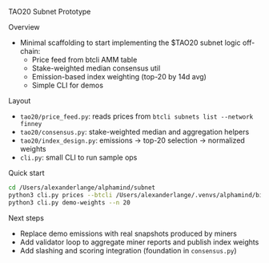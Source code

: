 TAO20 Subnet Prototype

Overview
- Minimal scaffolding to start implementing the $TAO20 subnet logic off-chain:
  - Price feed from btcli AMM table
  - Stake-weighted median consensus util
  - Emission-based index weighting (top-20 by 14d avg)
  - Simple CLI for demos

Layout
- `tao20/price_feed.py`: reads prices from `btcli subnets list --network finney`
- `tao20/consensus.py`: stake-weighted median and aggregation helpers
- `tao20/index_design.py`: emissions → top-20 selection → normalized weights
- `cli.py`: small CLI to run sample ops

Quick start
```bash
cd /Users/alexanderlange/alphamind/subnet
python3 cli.py prices --btcli /Users/alexanderlange/.venvs/alphamind/bin/btcli
python3 cli.py demo-weights --n 20
```

Next steps
- Replace demo emissions with real snapshots produced by miners
- Add validator loop to aggregate miner reports and publish index weights
- Add slashing and scoring integration (foundation in `consensus.py`)


